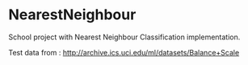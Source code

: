 NearestNeighbour
================

School project with Nearest Neighbour Classification implementation.

Test data from : http://archive.ics.uci.edu/ml/datasets/Balance+Scale
